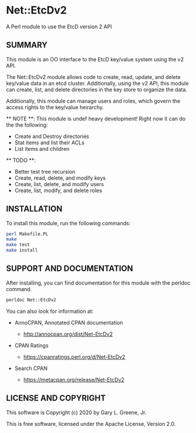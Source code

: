 # Net::EtcDv2

A Perl module to use the EtcD version 2 API

## SUMMARY

This module is an OO interface to the EtcD key/value system using the v2 API.

The Net::EtcDv2 module allows code to create, read, update, and delete
key/value data in an etcd cluster. Additionally, using the v2 API, this module
can create, list, and delete directories in the key store to organize the data.

Additionally, this module can manage users and roles, which govern the access
rights to the key/value heirarchy.

** NOTE **: This module is undef heavy development! Right now it can do the
the following:

- Create and Destroy directories
- Stat items and list their ACLs
- List items and children

** TODO **:
- Better test tree recursion
- Create, read, delete, and modify keys
- Create, list, delete, and modify users
- Create, list, modify, and delete roles

## INSTALLATION

To install this module, run the following commands:

```sh
perl Makefile.PL
make
make test
make install
```

## SUPPORT AND DOCUMENTATION

After installing, you can find documentation for this module with the
perldoc command.

```sh
perldoc Net::EtcDv2
```

You can also look for information at:

- AnnoCPAN, Annotated CPAN documentation
  - http://annocpan.org/dist/Net-EtcDv2

- CPAN Ratings
  - https://cpanratings.perl.org/d/Net-EtcDv2

- Search CPAN
  - https://metacpan.org/release/Net-EtcDv2

## LICENSE AND COPYRIGHT

This software is Copyright (c) 2020 by Gary L. Greene, Jr.

This is free software, licensed under the Apache License, Version 2.0.
